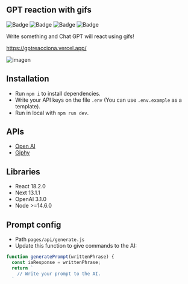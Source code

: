 ## GPT reaction with gifs

![Badge](https://img.shields.io/badge/React-18.2.0-blue)
![Badge](https://img.shields.io/badge/Next-13.1.1-blueviolet)
![Badge](https://img.shields.io/badge/OpenAI-3.1.0-orange)
![Badge](https://img.shields.io/badge/Node-%3E%3D14.6.0-green)


Write something and Chat GPT will react using gifs!

https://gptreacciona.vercel.app/

![imagen](https://user-images.githubusercontent.com/78570710/217940521-addca17d-cf1c-4f25-9c56-423f9d5c8166.png)

## Installation
- Run `npm i` to install dependencies.
- Write your API keys on the file `.env` (You can use `.env.example` as a template).
- Run in local with `npm run dev`.

## APIs
- [Open AI](https://openai.com/api/)
- [Giphy](https://developers.giphy.com/)

## Libraries
- React 18.2.0
- Next 13.1.1
- OpenAI 3.1.0
- Node >=14.6.0

## Prompt config
- Path `pages/api/generate.js`
- Update this function to give commands to the AI:
```js
function generatePrompt(writtenPhrase) {
  const iaResponse = writtenPhrase;
  return `
    // Write your prompt to the AI.
  `
```